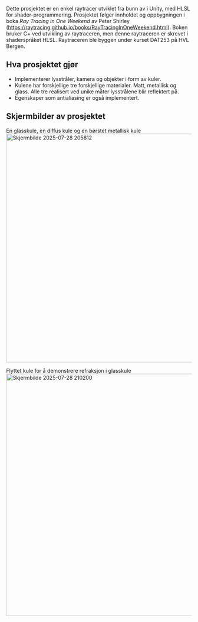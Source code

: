 
Dette prosjektet er en enkel raytracer utviklet fra bunn av i Unity, med HLSL for shader-programmering. Prosjektet følger innholdet og oppbygningen i boka *Ray Tracing in One Weekend* av Peter Shirley (https://raytracing.github.io/books/RayTracingInOneWeekend.html).
Boken bruker C+ ved utvikling av raytraceren, men denne raytraceren er skrevet i shaderspråket HLSL.
Raytraceren ble byggen under kurset DAT253 på HVL Bergen.



## Hva prosjektet gjør

- Implementerer lysstråler, kamera og objekter i form av kuler.
- Kulene har forskjellige tre forskjellige materialer. Matt, metallisk og glass. Alle tre realisert ved unike måter lysstrålene blir reflektert på.
- Egenskaper som antialiasing er også implementert.

## Skjermbilder av prosjektet
En glasskule, en diffus kule og en børstet metallisk kule
<img width="1214" height="619" alt="Skjermbilde 2025-07-28 205812" src="https://github.com/user-attachments/assets/14da76f6-a151-4542-ac6e-9f86aacbddd7" />

Flyttet kule for å demonstrere refraksjon i glasskule
<img width="1291" height="656" alt="Skjermbilde 2025-07-28 210200" src="https://github.com/user-attachments/assets/e302f475-6a10-4f5f-a822-3712a44e56c0" />


